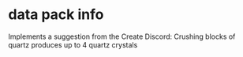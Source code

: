 # data pack info
Implements a suggestion from the Create Discord: Crushing blocks of quartz produces up to 4 quartz crystals
